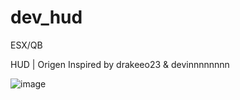 # dev_hud

ESX/QB

HUD | Origen Inspired by drakeeo23 & devinnnnnnnn


![image](https://github.com/user-attachments/assets/e90bf843-2089-4b6a-9a77-d1d4d8d95762)
